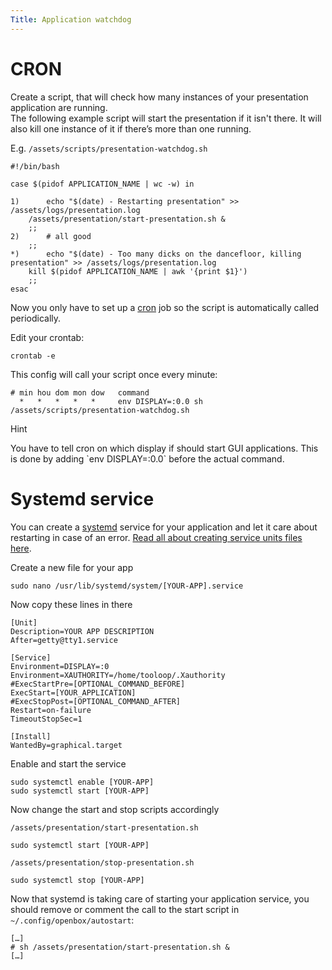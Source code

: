 ```yaml
---
Title: Application watchdog
---
```


# CRON

Create a script, that will check how many instances of your presentation application are running.  
The following example script will start the presentation if it isn't there. It will also kill one instance of it if there’s more than one running.

E.g. `/assets/scripts/presentation-watchdog.sh`

<pre><code class="language-bash">#!/bin/bash

case $(pidof APPLICATION_NAME | wc -w) in

1)      echo "$(date) - Restarting presentation" >> /assets/logs/presentation.log
    /assets/presentation/start-presentation.sh &
    ;;
2)      # all good
    ;;
*)      echo "$(date) - Too many dicks on the dancefloor, killing presentation" >> /assets/logs/presentation.log
    kill $(pidof APPLICATION_NAME | awk '{print $1}')
    ;;
esac
</code></pre>

Now you only have to set up a [cron](https://en.wikipedia.org/wiki/Cron) job so the script is automatically called periodically.

Edit your crontab:
<pre class="command-line" data-prompt="~$"><code class="language-bash">crontab -e</code></pre>

This config will call your script once every minute:

<pre><code class="language-yaml"># min hou dom mon dow   command
  *   *   *   *   *     env DISPLAY=:0.0 sh /assets/scripts/presentation-watchdog.sh
</code></pre>

<article class="message is-info">
  <div class="message-header">
    <p>Hint</p>
  </div>
  <div class="message-body">
    You have to tell cron on which display if should start GUI applications. This is done by adding `env DISPLAY=:0.0` before the actual command.
  </div>
</article>

# Systemd service

You can create a [systemd](https://freedesktop.org/wiki/Software/systemd/) service for your application and let it care about restarting in case of an error.
[Read all about creating service units files here](https://www.freedesktop.org/software/systemd/man/systemd.service.html).

Create a new file for your app

<pre class="command-line" data-prompt="~$"><code class="language-bash">sudo nano /usr/lib/systemd/system/[YOUR-APP].service</code></pre>

Now copy these lines in there

<pre><code class="language-bash">[Unit]
Description=YOUR APP DESCRIPTION
After=getty@tty1.service

[Service]
Environment=DISPLAY=:0
Environment=XAUTHORITY=/home/tooloop/.Xauthority
#ExecStartPre=[OPTIONAL_COMMAND_BEFORE]
ExecStart=[YOUR_APPLICATION]
#ExecStopPost=[OPTIONAL_COMMAND_AFTER]
Restart=on-failure
TimeoutStopSec=1

[Install]
WantedBy=graphical.target
</code></pre>

Enable and start the service

<pre class="command-line" data-prompt="~$"><code class="language-bash">sudo systemctl enable [YOUR-APP]
sudo systemctl start [YOUR-APP]</code></pre>

Now change the start and stop scripts accordingly

`/assets/presentation/start-presentation.sh`  
<pre><code class="language-bash">sudo systemctl start [YOUR-APP]</code></pre>

`/assets/presentation/stop-presentation.sh`  
<pre><code class="language-bash">sudo systemctl stop [YOUR-APP]</code></pre>

Now that systemd is taking care of starting your application service, you should remove or comment the call to the start script in `~/.config/openbox/autostart`:
<pre><code class="language-bash">[…]
# sh /assets/presentation/start-presentation.sh &
[…]</code></pre>